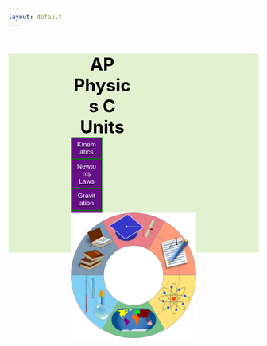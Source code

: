 ```yaml
---
layout: default
---
```

<html>
 <head>
    <title> JEHB Physics </title>
    <style>
        * {
            margin: 0;
            padding: 0;
        }
 
        .navbar {
            display: flex;
            align-items: center;
            justify-content: center;
            position: sticky;
            top: 0;
            cursor: pointer;
        }
 
        .background {
            background: #e2f2d1;
            background-blend-mode: darken;
            background-size: cover;
        }
 
        .nav-list {
            width: 70%;
            display: flex;
            align-items: center;
        }
 
        .logo {
            display: flex;
            justify-content: center;
            align-items: center;
        }
 
        .logo img {
            width: 180px;
            border-radius: 50px;
        }
 
        .nav-list li {
            list-style: none;
            padding: 26px 30px;
        }
 
        .nav-list li a {
            text-decoration: none;
            color: #e2f2d1;
        }
 
        .nav-list li a:hover {
            color: #e2f2d1;
        }
 
        .rightnav {
            width: 30%;
            text-align: left;
        }
 
        .firstsection {
            background-color:  #e2f2d1;  
            height: 400px;
        }
 
        .secondsection {
            background-color:  #e2f2d1; 
            height: 400px;
        }
 
        .box-main {
            display: flex;
            justify-content: center;
            align-items: center;
            color: black;
            width: 100%;
            margin-left: -90px;
            height: 80%;
        }
 
        .firsthalf {
            width: 50%;
            flex-direction: column;
            justify-content: center;
        }
 

        .left {
            width:
        }
 
        .secondhalf img {
            width: 50%;
            border: 4px solid #e2f2d1;
            border-radius: 150px;
            display: block;
            margin-left: -90px;
        }
 
        .text-big {
            font-family: 'Piazzolla', serif;
            font-weight: bold;
            font-size: 35px;
            margin-left: auto;
            text-align: center;
        }
 
        .text-small {
            font-size: 18px;
        }
 
        .btn {
            background-color: #650f84; 
            border: 1px solid green; 
            color: white; 
            padding: 10px 24px; 
            cursor: pointer; 
            width: 50%; 
            display: block; 
        }
 
        .btn-sm {
            padding: 6px 10px;
            vertical-align: left;
        }
 
        .section {
            height: 400px;
            display: flex;
            align-items: center;
            justify-content: center;
            max-width: 90%;
            margin-left: -50px;
        }
 
        .section-Left {
            flex-direction: row-reverse;
        }
 
        .paras {
            padding: 0px 65px;
        }
 
        .thumbnail img {
            width: 250px;
            border: 2px solid white;
            border-radius: 26px;
            margin-top: 19px;
        }
 
        
        .center {
            text-align: center;
            display: block;
            margin-left: auto;
            margin-right: auto;
            width: 50%;
        }
 
        .text-footer {
            text-align: center;
            padding: 30px 0;
            font-family: 'Ubuntu', sans-serif;
            display: flex;
            justify-content: center;
            color: white;
        }
        .title {
        justify-content: center
        margin-left: 100px;

        #container {height: 100%; width:100%; font-size: 0;}

        #left, #middle, #right {display: inline-block; *display: inline; zoom: 1; vertical-align: top; font-size: 12px;}
        #left {width: 50%; background: blue;}
        #middle {width: 50%; background: green;}
        #right {width: 50%; background: yellow;}
}
    </style>
</head>

<body>
    <section class="firstsection">
        <div class="box-main center">
            <div class="firsthalf"> 
                <h1 class="text-big" id="web"> AP Physics C Units </h1>
                <a href="https://bgt072105.github.io/CSA-tri1-teamrepo/jupyter/2022/11/02/Kinematics.html"><button class="btn btn-sm"> Kinematics</button> </a>
                <a href="https://bgt072105.github.io/CSA-tri1-teamrepo/jupyter/2022/11/02/NewtonsLaws.html"><button class="btn btn-sm"> Newton's Laws</button> </a>
                <a href="https://bgt072105.github.io/CSA-tri1-teamrepo/jupyter/2022/11/02/Gravitation.html"><button class="btn btn-sm"> Gravitation</button> </a>
                <a href=" https://bgt072105.github.io/CSA-tri1-teamrepo/jupyter/2022/11/02/Electricforces.html"><button class="btn btn-sm"> Electric Forces</button> </a>
                <a href="https://bgt072105.github.io/CSA-tri1-teamrepo/physicsflashcards/"><button class="btn btn-sm"> Study Flashcards </button> </a>
            </div>
            </div class="secondhalf">
                <img title="Homepage Image" alt="Alt text" src="website.png" width="100" class="center">
            </div>
        </div>
    </section>
</body>
</html>